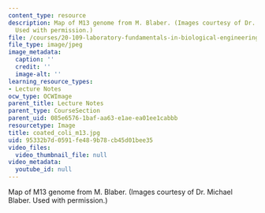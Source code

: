 ```yaml
---
content_type: resource
description: Map of M13 genome from M. Blaber. (Images courtesy of Dr. Michael Blaber.
  Used with permission.)
file: /courses/20-109-laboratory-fundamentals-in-biological-engineering-fall-2007/95332b7d0591fe489b78cb45d01bee35_coated_coli_m13.jpg
file_type: image/jpeg
image_metadata:
  caption: ''
  credit: ''
  image-alt: ''
learning_resource_types:
- Lecture Notes
ocw_type: OCWImage
parent_title: Lecture Notes
parent_type: CourseSection
parent_uid: 085e6576-1baf-aa63-e1ae-ea01ee1cabbb
resourcetype: Image
title: coated_coli_m13.jpg
uid: 95332b7d-0591-fe48-9b78-cb45d01bee35
video_files:
  video_thumbnail_file: null
video_metadata:
  youtube_id: null
---
```

Map of M13 genome from M. Blaber. (Images courtesy of Dr. Michael Blaber. Used with permission.)

